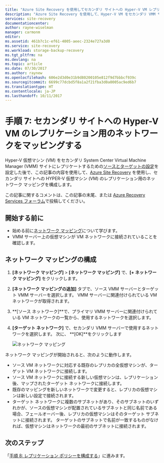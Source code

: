 ```yaml
---
title: "Azure Site Recovery を使用してセカンダリ サイトへの Hyper-V VM レプリケーション用のネットワークをマッピングする | Microsoft Docs"
description: "Azure Site Recovery を使用して、Hyper-V VM をセカンダリ VMM サイトにレプリケーションする場合のネットワークのマッピング方法について説明します。"
services: site-recovery
documentationcenter: 
author: rayne-wiselman
manager: carmonm
editor: 
ms.assetid: 461b7c1c-ef61-4005-aeec-2324e727a3d0
ms.service: site-recovery
ms.workload: storage-backup-recovery
ms.tgt_pltfrm: na
ms.devlang: na
ms.topic: article
ms.date: 07/30/2017
ms.author: raynew
ms.openlocfilehash: 606e2d3d0e31b9d80200105e812f9d7bbbcf939c
ms.sourcegitcommit: 6699c77dcbd5f8a1a2f21fba3d0a0005ac9ed6b7
ms.translationtype: HT
ms.contentlocale: ja-JP
ms.lasthandoff: 10/11/2017
---
```

# <a name="step-7-map-networks-for-hyper-v-vm-replication-to-a-secondary-site"></a>手順 7: セカンダリ サイトへの Hyper-V VM のレプリケーション用のネットワークをマッピングする


Hyper-V 仮想マシン (VM) をセカンダリ System Center Virtual Machine Manager (VMM) サイトにレプリケートするための[ソースとターゲットの設定](vmm-to-vmm-walkthrough-source-target.md)を設定した後で、この記事の内容を使用して、[Azure Site Recovery](site-recovery-overview.md) を使用し、セカンダリ サイトへの HYPER-V 仮想マシン (VM) のレプリケーション用のネットワーク マッピングを構成します。

この記事に関するコメントは、この記事の末尾、または [Azure Recovery Services フォーラム](https://social.msdn.microsoft.com/forums/azure/home?forum=hypervrecovmgr)で投稿してください。


## <a name="before-you-start"></a>開始する前に

- 始める前に[ネットワーク マッピング](vmm-to-vmm-walkthrough-network.md#network-mapping-overview)について学びます。
- VMM サーバー上の仮想マシンが VM ネットワークに接続されていることを確認します。

## <a name="configure-network-mapping"></a>ネットワーク マッピングの構成

1. **[ネットワーク マッピング]** > **[ネットワーク マッピング]** で、**[+ ネットワーク マッピング]** をクリックします。
2. **[ネットワーク マッピングの追加]** タブで、ソース VMM サーバーとターゲット VMM サーバーを選択します。 VMM サーバーに関連付けられている VM ネットワークが取得されます。
3. **[ソース ネットワーク]**で、プライマリ VMM サーバーに関連付けられている VM ネットワークの一覧から、使用するネットワークを選択します。
4. **[ターゲット ネットワーク]** で、セカンダリ VMM サーバーで使用するネットワークを選択します。 次に、 **[OK]**をクリックします

    ![ネットワーク マッピング](./media/vmm-to-vmm-walkthrough-network-mapping/network-mapping2.png)

ネットワーク マッピングが開始されると、次のように動作します。

* ソース VM ネットワークに対応する既存のレプリカの全仮想マシンが、ターゲット VM ネットワークに接続します。
* ソース VM ネットワークに接続する新しい仮想マシンは、レプリケーション後、マップされたターゲット ネットワークに接続します。
* 既存のマッピングを新しいネットワークで変更すると、レプリカの仮想マシンは新しい設定で接続されます。
* ターゲット ネットワークに複数のサブネットがあり、そのサブネットのいずれかが、ソースの仮想マシンが配置されているサブネットと同じ名前である場合、フェールオーバー後、レプリカの仮想マシンはそのターゲット サブネットに接続されます。 ターゲットのサブネットで名前が一致するものがなければ、仮想マシンはネットワークの最初のサブネットに接続されます。



## <a name="next-steps"></a>次のステップ

「[手順 8: レプリケーション ポリシーを構成する](vmm-to-vmm-walkthrough-replication.md)」に進みます。
